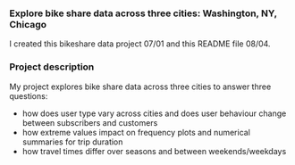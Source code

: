 ### Explore bike share data across three cities: Washington, NY, Chicago
I created this bikeshare data project 07/01 and this README file 08/04.

### Project description
My project explores bike share data across three cities to answer three questions:
 - how does user type vary across cities and does user behaviour change between subscribers and customers
 - how extreme values impact on frequency plots and numerical summaries for trip duration
 - how travel times differ over seasons and between weekends/weekdays
